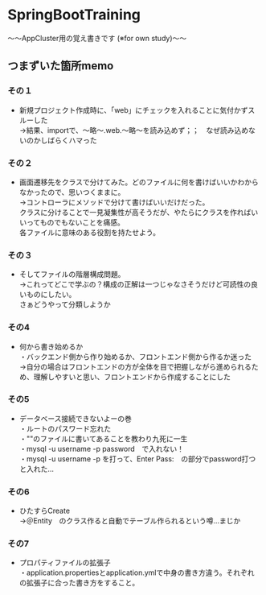 # SpringBootTraining
～～AppCluster用の覚え書きです (※for own study)～～

## つまずいた箇所memo
### その１
- 新規プロジェクト作成時に、「web」にチェックを入れることに気付かずスルーした  
→結果、importで、～略～.web.～略～を読み込めず；；　なぜ読み込めないのかしばらくハマった
### その２
- 画面遷移先をクラスで分けてみた。どのファイルに何を書けばいいかわからなかったので、思いつくままに。  
 →コントローラにメソッドで分けて書けばいいだけだった。  
 クラスに分けることで一見凝集性が高そうだが、やたらにクラスを作ればいいってものでもないことを痛感。  
 各ファイルに意味のある役割を持たせよう。
### その３
- そしてファイルの階層構成問題。  
→これってどこで学ぶの？構成の正解は一つじゃなさそうだけど可読性の良いものにしたい。  
さぁどうやって分類しようか

### その4
- 何から書き始めるか  
・バックエンド側から作り始めるか、フロントエンド側から作るか迷った  
→自分の場合はフロントエンドの方が全体を目で把握しながら進められるため、理解しやすいと思い、フロントエンドから作成することにした

### その5
- データベース接続できないよーの巻  
・ルートのパスワード忘れた  
・""のファイルに書いてあることを教わり九死に一生  
・mysql -u username -p password　で入れない！  
・mysql -u username -p を打って、Enter Pass:　の部分でpassword打つと入れた...

### その6
- ひたすらCreate  
→＠Entity　のクラス作ると自動でテーブル作られるという噂...まじか

### その7
- プロパティファイルの拡張子  
・application.propertiesとapplication.ymlで中身の書き方違う。それぞれの拡張子に合った書き方をすること。

